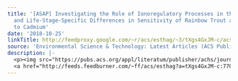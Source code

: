 ```yaml
---
title: '[ASAP] Investigating the Role of Ionoregulatory Processes in the Species-
  and Life-Stage-Specific Differences in Sensitivity of Rainbow Trout and White Sturgeon
  to Cadmium'
date: '2018-10-25'
linkTitle: http://feedproxy.google.com/~r/acs/esthag/~3/tXgs4GxJM-c/acs.est.8b04828
source: 'Environmental Science & Technology: Latest Articles (ACS Publications)'
description: |-
  <p><img src="https://pubs.acs.org/appl/literatum/publisher/achs/journals/content/esthag/0/esthag.ahead-of-print/acs.est.8b04828/20181025/images/medium/es-2018-04828b_0005.gif" alt="TOC Graphic"/></p><div><cite>Environmental Science & Technology</cite></div><div>DOI: 10.1021/acs.est.8b04828</div><div class="feedflare">
  <a href="http://feeds.feedburner.com/~ff/acs/esthag?a=tXgs4GxJM-c:77ODUo3L6-M:yIl2AUoC8zA"><img src="http://feeds.feedburner.com/~ff/acs/esthag?d=yIl2AUoC8zA" border="0"></img></a>
---
```

